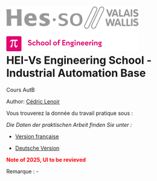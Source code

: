 <h1 align="left">
  <br>
  <img src="./img/hei-en.png" alt="HEI-Vs Logo" width="350">
  <br>
  HEI-Vs Engineering School - Industrial Automation Base
  <br>
</h1>

Cours AutB

Author: [Cédric Lenoir](mailto:cedric.lenoir@hevs.ch)

Vous trouverez la donnée du travail pratique sous :

*Die Daten der praktischen Arbeit finden Sie unter :*

- [Version française](README_FR.md)

- [Deutsche Version](README_DE.md)


<strong style="color: red;">Note of 2025, UI to be revieved</strong>


Remarque : -